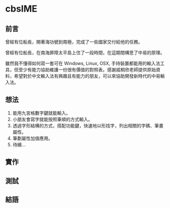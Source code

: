 # cbsIME

## 前言

曾經有位船長，開著海功號到南極，完成了一些國家交付給他的任務。

曾經有位船長，在南海屏障太平島上住了一段時間，在這期間構思了中易的原理。

雖然我不懂得如何寫一套可在 Windows, Linux, OSX, 手持裝置都能用的輸入法工具，但至少有能力協助維護一份很有價值的對照表。感謝戚桐欣老師提供原始資料，希望對於中文輸入法有興趣且有能力的朋友，可以來協助開發新時代的中易輸入法。

## 想法

1. 能用九宮格數字鍵就能輸入。
2. 小朋友會寫字就能按照筆順的方式輸入。
3. 透過字形結構的方式，搭配功能鍵，快速地以形找字，列出相關的字碼、筆畫屬性。
4. 筆劃屬性加值應用。
5. 待續...

## 實作




## 測試


## 結語
